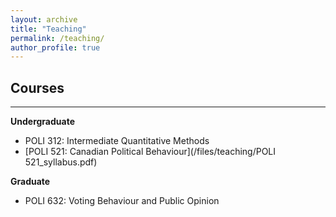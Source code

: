 ```yaml
---
layout: archive
title: "Teaching"
permalink: /teaching/
author_profile: true
---
```


## Courses
<hr>

**Undergraduate**
- POLI 312: Intermediate Quantitative Methods
- [POLI 521: Canadian Political Behaviour](/files/teaching/POLI 521_syllabus.pdf)

**Graduate**
- POLI 632: Voting Behaviour and Public Opinion





